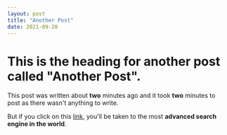 ```yaml
---
layout: post
title: "Another Post"
date: 2021-09-20
---
```

# This is the heading for another post called "Another Post".

This post was written about **two** minutes ago and it took **two** minutes to post as there wasn't anything to write.

But if you click on this <a href="http://google.com/">link</a>, you'll be taken to the most **advanced search engine in the world**.

